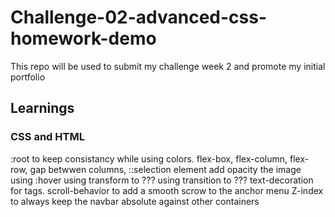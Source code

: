 # Challenge-02-advanced-css-homework-demo

This repo will be used to submit my challenge week 2 and promote my initial portfolio

## Learnings

### CSS and HTML

:root to keep consistancy while using colors.
flex-box, flex-column, flex-row, gap betwwen columns,
::selection element
add opacity the image using :hover
using transform to ???
using transition to ???
text-decoration for <a> tags.
scroll-behavior to add a smooth scrow to the anchor menu
Z-index to always keep the navbar absolute against other containers
